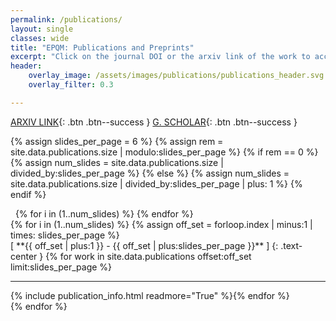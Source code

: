 ```yaml
---
permalink: /publications/
layout: single
classes: wide
title: "EPQM: Publications and Preprints"
excerpt: "Click on the journal DOI or the arxiv link of the work to access the manuscript."
header:
    overlay_image: /assets/images/publications/publications_header.svg
    overlay_filter: 0.3

---
```


<span class="pub__external__links">[ARXIV LINK](https://arxiv.org/search/?searchtype=author&query=Lal%2C+Siddhartha){: .btn .btn--success } [G. SCHOLAR](https://scholar.google.co.in/citations?user=QRSxh6kAAAAJ&hl=en){: .btn .btn--success }</span>

{% assign slides_per_page = 6 %}
{% assign rem = site.data.publications.size | modulo:slides_per_page %}
{% if rem == 0 %}
{% assign num_slides = site.data.publications.size | divided_by:slides_per_page %}
{% else %}
{% assign num_slides = site.data.publications.size | divided_by:slides_per_page | plus: 1 %}
{% endif %}

<div class="slider__dots">
<a class="slide__arrow" id="slide__prev__1"><i class="fas fa-chevron-left" onclick="switch_slide(-1)"></i></a>&nbsp;
{% for i in (1..num_slides) %}
<a class="slider__dot" id="slider__dot__{{ forloop.index }}" onclick="show_slide()"></a>
{% endfor %}
&nbsp;<a class="slide__arrow" id="slide__next__1"><i class="fas fa-chevron-right" onclick="switch_slide(1)"></i></a>
</div>
{% for i in (1..num_slides) %}
{% assign off_set = forloop.index | minus:1 | times: slides_per_page %}
<div class="pub_slide" id="pub_slide_{{ forloop.index }}" markdown=1>
[ **{{ off_set | plus:1 }} - {{ off_set | plus:slides_per_page }}** ]
{: .text-center }
{% for work in site.data.publications offset:off_set limit:slides_per_page %}<hr>{% include publication_info.html readmore="True" %}{% endfor %}
</div>
{% endfor %}
